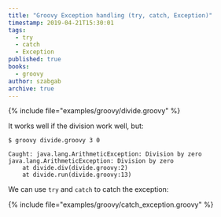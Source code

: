 ```yaml
---
title: "Groovy Exception handling (try, catch, Exception)"
timestamp: 2019-04-21T15:30:01
tags:
  - try
  - catch
  - Exception
published: true
books:
  - groovy
author: szabgab
archive: true
---
```



{% include file="examples/groovy/divide.groovy" %}

It works well if the division work well, but:

```
$ groovy divide.groovy 3 0

Caught: java.lang.ArithmeticException: Division by zero
java.lang.ArithmeticException: Division by zero
	at divide.div(divide.groovy:2)
	at divide.run(divide.groovy:13)
```


We can use `try` and `catch` to catch the exception:

{% include file="examples/groovy/catch_exception.groovy" %}

